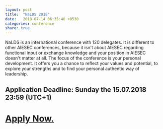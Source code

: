 ```yaml
---
layout: post
title:  "NaLDS 2018"
date:   2018-07-14 06:35:40 +0530
categories: conference
share: true
---
```


NaLDS is an international conference with 120 delegates. It is different to other AIESEC conferences, because it isn't about AIESEC regarding functional input or exchange knowledge and your position in AIESEC doesn't matter at all. The focus of the conference is your personal development. It offers you a chance to reflect your values and potential, to explore your strengths and to find your personal authentic way of leadership. 

## Application Deadline: Sunday the 15.07.2018 23:59 (UTC+1)

# [__Apply Now.__](https://docs.google.com/forms/d/e/1FAIpQLSepRZ1kpgiGjdO9Yn7p3AqDi68RHBkfkd1Vjib3geyxDsixwQ/viewform)


